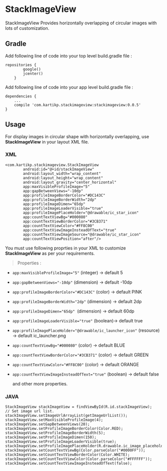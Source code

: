 # StackImageView
StackImageView Provides horizontally overlapping of circular images with lots of customization.
## Gradle
Add following line of code into your top level build.gradle file :
```
repositories {
        google()
        jcenter()
    }
```
Add following line of code into your app level build.gradle file :
```
dependencies {
    ...
    compile 'com.kartikp.stackimageview:stackimageview:0.0.5'
}
```
## Usage
For display images in circular shape with horizontally overlapping, use **StackImageView** in your layout XML file.
### XML
```
<com.kartikp.stackimageview.StackImageView
        android:id="@+id/stackImageView"
        android:layout_width="wrap_content"
        android:layout_height="wrap_content"
        android:layout_gravity="center_horizontal"
        app:maxVisibleProfileImage="5"
        app:gapBetweenViews="-10dp"
        app:profileImageBorderColor="#DC143C"
        app:profileImageBorderWidth="2dp"
        app:profileImageDimen="65dp"
        app:profileImageLoaderVisible="true"
        app:profileImagePlaceHolder="@drawable/ic_star_icon"
        app:countTextViewBg="#000080"
        app:countTextViewBorderColor="#3CB371"
        app:countTextViewColor="#FF8C00"
        app:countTextViewImageInsteadOfText="true"
        app:countTextViewImageSource="@drawable/ic_star_icon"
        app:countTextViewPosition="after"/>
```
You must use following proprties in your XML to customize **StackImageView** as per your requirements.
> Properties :
- `app:maxVisibleProfileImage="5"` (integer) -> default 5
- `app:gapBetweenViews="-10dp"` (dimension) -> default -10dp
- `app:profileImageBorderColor="#DC143C"` (color) -> default PINK
- `app:profileImageBorderWidth="2dp"` (dimension) -> default 2dp
- `app:profileImageDimen="65dp" `(dimension) -> default 60dp
- `app:profileImageLoaderVisible="true"` (boolean)-> default true
- `app:profileImagePlaceHolder="@drawable/ic_launcher_icon"` (resource) -> default ic_launcher.png
- `app:countTextViewBg="#000080"` (color) -> default BLUE
- `app:countTextViewBorderColor="#3CB371"` (color) -> default GREEN
- `app:countTextViewColor="#FF8C00"` (color) -> default ORANGE
- `app:countTextViewImageInsteadOfText="true"` (boolean) -> default false

   and other more properties.
### JAVA
```
StackImageView stackImageView = findViewById(R.id.stackImageView);
// Set image url list.
stackImageView.setImageUrlArrayList(getImageUrlList());
stackImageView.setMaxVisibleProfileImage(4);
stackImageView.setGapBetweenViews(20);
stackImageView.setProfileImageBorderColor(Color.RED);
stackImageView.setProfileImageBorderWidth(5);
stackImageView.setProfileImageDimen(150);
stackImageView.setProfileImageLoaderVisible(true);
stackImageView.setProfileImagePlaceHolder(R.drawable.ic_image_placeholder_icon);
stackImageView.setCountTextViewBg(Color.parseColor("#0000FF"));
stackImageView.setCountTextViewBorderColor(Color.WHITE);
stackImageView.setCountTextViewColor(Color.parseColor("#FFFFFF"));
stackImageView.setCountTextViewImageInsteadOfText(false);
```
